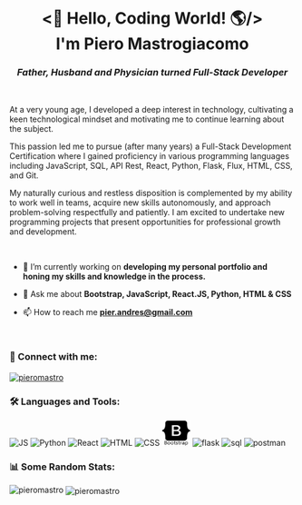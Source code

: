 <!--
Here are some ideas to get you started:

- 👯 I’m looking to collaborate on ...
- 🤔 I’m looking for help with ...
- 😄 Pronouns: ...
- ⚡ Fun fact: ...
-->

<div id="header" align="center">
    <h1 align="center"><👋 Hello, Coding World! 🌎/><br>I'm Piero Mastrogiacomo</h1>
    <h3 align="center"><i>Father, Husband and Physician turned Full-Stack Developer</i></h3>
</div>

<br>

<p>At a very young age, I developed a deep interest in technology, cultivating a keen technological mindset and motivating me to continue learning about the subject. 

This passion led me to pursue (after many years) a Full-Stack Development Certification where I gained proficiency in various programming languages including JavaScript, SQL, API Rest, React, Python, Flask, Flux, HTML, CSS, and Git.

My naturally curious and restless disposition is complemented by my ability to work well in teams, acquire new skills autonomously, and approach problem-solving respectfully and patiently. I am excited to undertake new programming projects that present opportunities for professional growth and development.</p>

<br>

- 🔭 I’m currently working on **developing my personal portfolio and honing my skills and knowledge in the process.**

- 💬 Ask me about **Bootstrap, JavaScript, React.JS, Python, HTML & CSS**

- 📫 How to reach me **pier.andres@gmail.com**

<br>
<h3 align="left">📲 Connect with me:</h3>
<p align="left">
<a href="https://linkedin.com/in/pieromastro" target="blank"><img align="center" src="https://cdn-icons-png.flaticon.com/512/174/174857.png" alt="pieromastro" height="45" width="45" /></a>
</p>

<h3 align="left">🛠 Languages and Tools:</h3>
<p align="left">
    <img src="https://upload.wikimedia.org/wikipedia/commons/thumb/6/6a/JavaScript-logo.png/600px-JavaScript-logo.png?20120221235433" alt="JS" width="40"/>
    <img src="https://upload.wikimedia.org/wikipedia/commons/thumb/c/c3/Python-logo-notext.svg/1869px-Python-logo-notext.svg.png" alt="Python" width="45"/>
    <img src="https://upload.wikimedia.org/wikipedia/commons/thumb/a/a7/React-icon.svg/2300px-React-icon.svg.png" alt="React" width="50"/>
    <img src="https://cdn.pixabay.com/photo/2017/08/05/11/16/logo-2582748_960_720.png" alt="HTML" width="50"/>
    <img src="https://cdn.pixabay.com/photo/2017/08/05/11/16/logo-2582747_1280.png" alt="CSS" width="50"/>
    <img src="https://raw.githubusercontent.com/devicons/devicon/master/icons/bootstrap/bootstrap-plain-wordmark.svg" alt="bootstrap" width="50" height="45"/>
    <img src="https://cdn.freebiesupply.com/logos/thumbs/2x/flask-logo.png" alt="flask" width="70"/>
    <img src="https://upload.wikimedia.org/wikipedia/commons/8/87/Sql_data_base_with_logo.png" alt="sql" width="90"/>
    <img src="https://uxwing.com/wp-content/themes/uxwing/download/brands-and-social-media/postman-icon.png" alt="postman" width="45"/> </p>

<h3 align="left">📊 Some Random Stats:</h3>
<p><img align="left" src="https://github-readme-stats.vercel.app/api?username=pieromastro&show_icons=true&locale=en" alt="pieromastro" /></p>

<p>&nbsp;<img align="center" src="https://github-readme-stats.vercel.app/api/top-langs?username=pieromastro&show_icons=true&locale=en&layout=compact" alt="pieromastro" /></p>
